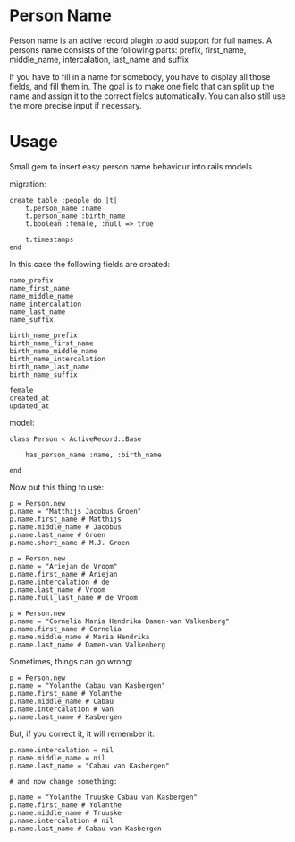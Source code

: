Person Name
===========
Person name is an active record plugin to add support for full names.
A persons name consists of the following parts: prefix, first_name, middle_name, intercalation, last_name and suffix

If you have to fill in a name for somebody, you have to display all those fields, and fill them in.
The goal is to make one field that can split up the name and assign it to the correct fields automatically.
You can also still use the more precise input if necessary.

Usage
=====

Small gem to insert easy person name behaviour into rails models

migration:

    create_table :people do |t|
        t.person_name :name
        t.person_name :birth_name
        t.boolean :female, :null => true

        t.timestamps
    end

In this case the following fields are created:

    name_prefix
    name_first_name
    name_middle_name
    name_intercalation
    name_last_name
    name_suffix

    birth_name_prefix
    birth_name_first_name
    birth_name_middle_name
    birth_name_intercalation
    birth_name_last_name
    birth_name_suffix

    female
    created_at
    updated_at

model:

    class Person < ActiveRecord::Base

        has_person_name :name, :birth_name

    end


Now put this thing to use:

    p = Person.new
    p.name = "Matthijs Jacobus Groen"
    p.name.first_name # Matthijs
    p.name.middle_name # Jacobus
    p.name.last_name # Groen
    p.name.short_name # M.J. Groen

    p = Person.new
    p.name = "Ariejan de Vroom"
    p.name.first_name # Ariejan
    p.name.intercalation # de
    p.name.last_name # Vroom
    p.name.full_last_name # de Vroom

    p = Person.new
    p.name = "Cornelia Maria Hendrika Damen-van Valkenberg"
    p.name.first_name # Cornelia
    p.name.middle_name # Maria Hendrika
    p.name.last_name # Damen-van Valkenberg

Sometimes, things can go wrong:

    p = Person.new
    p.name = "Yolanthe Cabau van Kasbergen"
    p.name.first_name # Yolanthe
    p.name.middle_name # Cabau
    p.name.intercalation # van
    p.name.last_name # Kasbergen

But, if you correct it, it will remember it:

    p.name.intercalation = nil
    p.name.middle_name = nil
    p.name.last_name = "Cabau van Kasbergen"

    # and now change something:

    p.name = "Yolanthe Truuske Cabau van Kasbergen"
    p.name.first_name # Yolanthe
    p.name.middle_name # Truuske
    p.name.intercalation # nil
    p.name.last_name # Cabau van Kasbergen

